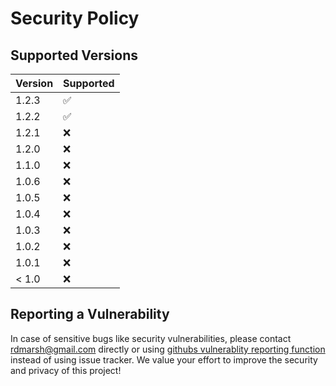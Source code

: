# Security Policy

## Supported Versions

| Version | Supported          |
| ------- | ------------------ |
| 1.2.3   | :white_check_mark: |
| 1.2.2   | :white_check_mark: |
| 1.2.1   | :x:                |
| 1.2.0   | :x:                |
| 1.1.0   | :x:                |
| 1.0.6   | :x:                |
| 1.0.5   | :x:                |
| 1.0.4   | :x:                |
| 1.0.3   | :x:                |
| 1.0.2   | :x:                |
| 1.0.1   | :x:                |
| < 1.0   | :x:                |

## Reporting a Vulnerability

In case of sensitive bugs like security vulnerabilities, please contact
rdmarsh@gmail.com directly or using [githubs vulnerablity reporting
function] instead of using issue tracker. We value your effort to
improve the security and privacy of this project!

[githubs vulnerablity reporting function]: https://github.com/rdmarsh/elm/security
